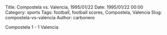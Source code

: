 Title: Compostela vs. Valencia, 1995/01/22
Date: 1995/01/22 00:00
Category: sports
Tags: football, football scores, Compostela, Valencia
Slug: compostela-vs-valencia
Author: carbonero


Compostela 1 - 1 Valencia

